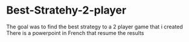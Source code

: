 # Best-Stratehy-2-player
The goal was to find the best strategy to a 2 player game that i created
There is a powerpoint in French that resume the results
